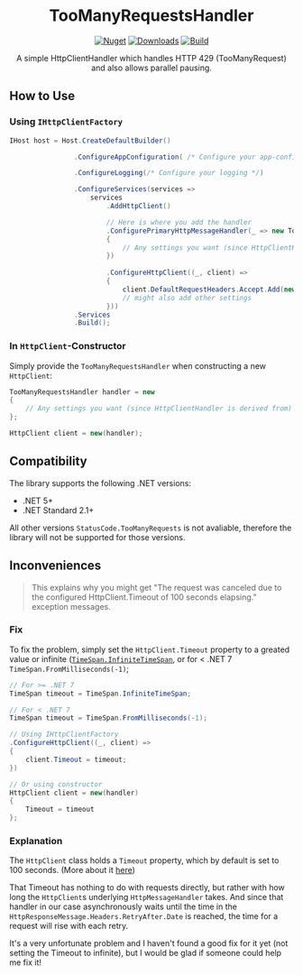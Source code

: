 <div align=center>
<h1>TooManyRequestsHandler</h1>

[![Nuget](https://img.shields.io/nuget/v/TooManyRequestsHandler?style=flat-square)](https://www.nuget.org/packages/TooManyRequestsHandler/)
[![Downloads](https://img.shields.io/nuget/dt/TooManyRequestsHandler.svg?style=flat-square)](https://www.nuget.org/packages/TooManyRequestsHandler/)
[![Build](https://img.shields.io/github/actions/workflow/status/baltermia/too-many-requests-handler/build.yml?style=flat-square)](https://github.com/baltermia/too-many-requests-handler/actions/workflows/build.yml)

A simple HttpClientHandler which handles HTTP 429 (TooManyRequest) and also allows parallel pausing.
</div>

## How to Use

### Using `IHttpClientFactory`

```csharp
IHost host = Host.CreateDefaultBuilder()

                .ConfigureAppConfiguration( /* Configure your app-config */)

                .ConfigureLogging(/* Configure your logging */)

                .ConfigureServices(services =>
                    services
                        .AddHttpClient()

                        // Here is where you add the handler
                        .ConfigurePrimaryHttpMessageHandler(_ => new TooManyRequestsHandler
                        {
                            // Any settings you want (since HttpClientHandler is derived from)
                        })
                        
                        .ConfigureHttpClient((_, client) => 
                        {
                            client.DefaultRequestHeaders.Accept.Add(new("application/json"));
                            // might also add other settings
                        }))
                .Services
                .Build();
```


### In `HttpClient`-Constructor

Simply provide the `TooManyRequestsHandler` when constructing a new `HttpClient`:
```csharp
TooManyRequestsHandler handler = new 
{
    // Any settings you want (since HttpClientHandler is derived from)
};

HttpClient client = new(handler);
```

## Compatibility

The library supports the following .NET versions:
- .NET 5+
- .NET Standard 2.1+

All other versions `StatusCode.TooManyRequests` is not avaliable, therefore the library will not be supported for those versions.

## Inconveniences

> This explains why you might get "The request was canceled due to the configured HttpClient.Timeout of 100 seconds elapsing." exception messages.

### Fix

To fix the problem, simply set the `HttpClient.Timeout` property to a greated value or infinite ([`TimeSpan.InfiniteTimeSpan`](https://learn.microsoft.com/en-us/dotnet/api/system.threading.timeout.infinitetimespan), or for < .NET 7 `TimeSpan.FromMilliseconds(-1)`;


```csharp
// For >= .NET 7
TimeSpan timeout = TimeSpan.InfiniteTimeSpan;

// For < .NET 7
TimeSpan timeout = TimeSpan.FromMilliseconds(-1);

// Using IHttpClientFactory
.ConfigureHttpClient((_, client) => 
{
    client.Timeout = timeout;
})

// Or using constructor
HttpClient client = new(handler)
{
    Timeout = timeout
};
```

### Explanation

The `HttpClient` class holds a `Timeout` property, which by default is set to 100 seconds. (More about it [here](https://learn.microsoft.com/en-us/dotnet/api/system.net.http.httpclient.timeout#system-net-http-httpclient-timeout))

That Timeout has nothing to do with requests directly, but rather with how long the `HttpClient`s underlying `HttpMessageHandler` takes. And since that handler in our case asynchronously waits until the time in the `HttpResponseMessage.Headers.RetryAfter.Date` is reached, the time for a request will rise with each retry.

It's a very unfortunate problem and I haven't found a good fix for it yet (not setting the Timeout to infinite), but I would be glad if someone could help me fix it!
